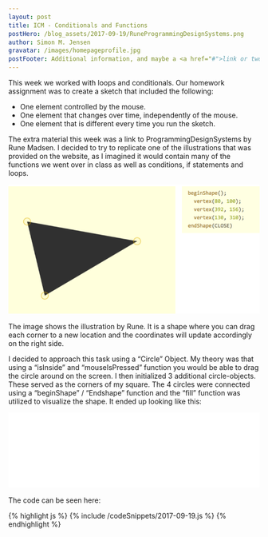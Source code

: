 ```yaml
---
layout: post
title: ICM - Conditionals and Functions
postHero: /blog_assets/2017-09-19/RuneProgrammingDesignSystems.png
author: Simon M. Jensen
gravatar: /images/homepageprofile.jpg
postFooter: Additional information, and maybe a <a href="#">link or two</a>
---
```


This week we worked with loops and conditionals. Our homework assignment was to create a sketch that included the following:

* One element controlled by the mouse.
* One element that changes over time, independently of the  mouse.
* One element that is different every time you run the sketch.

The extra material this week was a link to ProgrammingDesignSystems by Rune Madsen. I decided to try to replicate one of the illustrations that was provided on the website, as I imagined it would contain many of the functions we went over in class as well as conditions, if statements and loops.

<!-- <div class ="aroundImage">
<img src="/images/RuneProgrammingDesignSystems.png"
     alt="Rune">
</div> -->

<div class ="aroundImage">
<img src="/blog_assets/2017-09-19/RuneProgrammingDesignSystems.png"
     alt="Rune">
</div>

The image shows the illustration by Rune. It is a shape where you can drag each corner to a new location and the coordinates will update accordingly on the right side.

I decided to approach this task using a “Circle” Object. My theory was that using a “isInside” and “mouseIsPressed” function you would be able to drag the circle around on the screen. I then initialized 3 additional circle-objects. These served as the corners of my square. The 4 circles were connected using a “beginShape” / “Endshape” function and the “fill” function was utilized to visualize the shape.
It ended up looking like this:

<iframe frameborder="0" style= "width: 100%; height: auto;"  src="/blog_assets/2017-09-19/sketch1/index.html" ></iframe>



The code can be seen here:

<div>
{% highlight js %}
{% include /codeSnippets/2017-09-19.js %}
{% endhighlight %}
</div>

